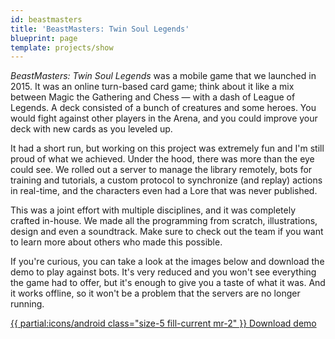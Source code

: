 ```yaml
---
id: beastmasters
title: 'BeastMasters: Twin Soul Legends'
blueprint: page
template: projects/show
---
```


_BeastMasters: Twin Soul Legends_ was a mobile game that we launched in 2015. It was an online turn-based card game; think about it like a mix between Magic the Gathering and Chess — with a dash of League of Legends. A deck consisted of a bunch of creatures and some heroes. You would fight against other players in the Arena, and you could improve your deck with new cards as you leveled up.

It had a short run, but working on this project was extremely fun and I'm still proud of what we achieved. Under the hood, there was more than the eye could see. We rolled out a server to manage the library remotely, bots for training and tutorials, a custom protocol to synchronize (and replay) actions in real-time, and the characters even had a Lore that was never published.

This was a joint effort with multiple disciplines, and it was completely crafted in-house. We made all the programming from scratch, illustrations, design and even a soundtrack. Make sure to check out the team if you want to learn more about others who made this possible.

If you're curious, you can take a look at the images below and download the demo to play against bots. It's very reduced and you won't see everything the game had to offer, but it's enough to give you a taste of what it was. And it works offline, so it won't be a problem that the servers are no longer running.

<a href="/downloads/beastmasters.apk" class="mx-auto h-10 w-56 flex items-center justify-center rounded no-underline font-semibold tracking-wider text-[#3dda84] bg-[#073042] hover:[box-shadow:rgb(255,255,255)_0px_0px_0px_0px,rgb(61,218,132)_0px_0px_0px_4px,rgba(0,0,0,0)_0px_0px_0px_0px] focus:[box-shadow:rgb(255,255,255)_0px_0px_0px_0px,rgb(61,218,132)_0px_0px_0px_4px,rgba(0,0,0,0)_0px_0px_0px_0px]">
{{ partial:icons/android class="size-5 fill-current mr-2" }}
Download demo
</a>
